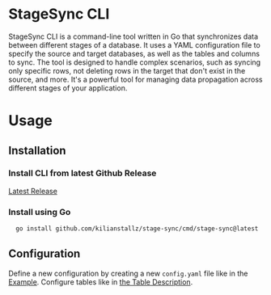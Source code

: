 # StageSync CLI

StageSync CLI is a command-line tool written in Go that synchronizes data between different stages of a database. 
It uses a YAML configuration file to specify the source and target databases, as well as the tables and columns to sync. 
The tool is designed to handle complex scenarios, such as syncing only specific rows, not deleting rows in the target that don't exist in the source, and more. 
It's a powerful tool for managing data propagation across different stages of your application.

# Usage

## Installation

### Install CLI from latest Github Release

[Latest Release](https://github.com/kilianstallz/stage-sync/releases/latest)

### Install using Go
```sh
  go install github.com/kilianstallz/stage-sync/cmd/stage-sync@latest
```

## Configuration

Define a new configuration by creating a new `config.yaml` file like in the [Example](/config_example.md).
Configure tables like in [the Table Description](/docs/table_config.md).


